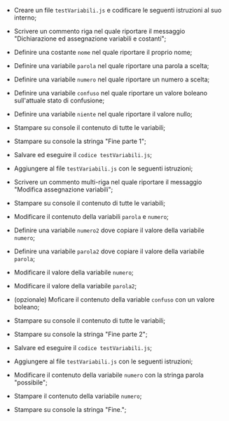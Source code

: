 - Creare un file `testVariabili.js` e codificare le seguenti istruzioni al suo interno;
- Scrivere un commento riga nel quale riportare il messaggio "Dichiarazione ed assegnazione variabili e costanti";
- Definire una costante `nome` nel quale riportare il proprio nome;
- Definire una variabile `parola` nel quale riportare una parola a scelta;
- Definire una variabile `numero` nel quale riportare un numero a scelta;
- Definire una variabile `confuso` nel quale riportare un valore boleano sull'attuale stato di confusione;
- Definire una variabile `niente` nel quale riportare il valore nullo;
- Stampare su console il contenuto di tutte le variabili;
- Stampare su console la stringa "Fine parte 1";
- Salvare ed eseguire il `codice testVariabili.js`;

- Aggiungere al file `testVariabili.js` con le seguenti istruzioni;
- Scrivere un commento multi-riga nel quale riportare il messaggio "Modifica assegnazione variabili";
- Stampare su console il contenuto di tutte le variabili;
- Modificare il contenuto della variabili `parola` e `numero`;
- Definire una variabile `numero2` dove copiare il valore della variabile `numero`;
- Definire una variabile `parola2` dove copiare il valore della variabile `parola`;
- Modificare il valore della variabile `numero`;
- Modificare il valore della variabile `parola2`;
- (opzionale) Moficare il contenuto della variable `confuso` con un valore boleano;
- Stampare su console il contenuto di tutte le variabili;
- Stampare su console la stringa "Fine parte 2";
- Salvare ed eseguire il `codice testVariabili.js`;

- Aggiungere al file `testVariabili.js` con le seguenti istruzioni;
- Modificare il contenuto della variabile `numero` con la stringa parola "possibile";
- Stampare il contenuto della variabile `numero`;
- Stampare su console la stringa "Fine.";
